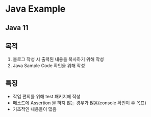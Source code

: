 # Java Example

## Java 11

## 목적

1. 블로그 작성 시 출력된 내용을 복사하기 위해 작성
2. Java Sample Code 확인을 위해 작성

## 특징
- 작업 편의를 위해 test 패키지에 작성
- 메소드에 Assertion 을 하지 않는 경우가 많음(console 확인이 주 목표)
- 기초적인 내용들이 많음